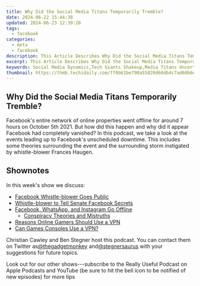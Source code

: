 ```yaml
---
title: Why Did the Social Media Titans Temporarily Tremble?
date: 2024-06-22 15:44:38
updated: 2024-06-23 12:39:20
tags:
  - facebook
categories:
  - meta
  - facebook
description: This Article Describes Why Did the Social Media Titans Temporarily Tremble?
excerpt: This Article Describes Why Did the Social Media Titans Temporarily Tremble?
keywords: Social Media Dynamics,Tech Giants Shakeup,Media Titans Uncertainty,Social Network Fluctuations,Titans Digital Disruption,Tremor in MTGs (Media Technology Groups),Titans Market Volatility
thumbnail: https://thmb.techidaily.com/ff0b61be790a55820d60db4c7ad60b6e5b6b95574b036e27c98e637af2bd24e8.jpg
---
```


## Why Did the Social Media Titans Temporarily Tremble?

 Facebook's entire network of online properties went offline for around 7 hours on October 5th 2021\. But how did this happen and why did it appear Facebook had completely vanished? In this podcast, we take a look at the events leading up to Facebook's unscheduled downtime. This includes some theories surrounding the event and the surrounding storm instigated by whistle-blower Frances Haugen.

## Shownotes

In this week's show we discuss:

* [Facebook Whistle-blower Goes Public](https://www.makeuseof.com/who-is-facebook-whistleblower-60-minutes-interview-claims/)
* [Whistle-blower to Tell Senate Facebook Secrets](https://uk.finance.yahoo.com/news/facebook-insider-promises-frightening-truth-234353616.html)
* [Facebook, WhatsApp, and Instagram Go Offline](https://www.makeuseof.com/facebook-whatsapp-instagram-down-right-now/)  
  * [Conspiracy Theories and Mistruths](https://www.vice.com/en/article/4avjqb/conspiracy-theories-about-facebook-outage-spread-even-without-facebook)
* [Reasons Online Gamers Should Use a VPN](https://www.makeuseof.com/tag/reasons-gamers-need-vpn/)
* [Can Games Consoles Use a VPN?](https://www.makeuseof.com/gaming-consoles-play-using-vpn/)

 Christian Cawley and Ben Stegner host this podcast. You can contact them on Twitter as[@thegadgetmonkey](https://twitter.com/thegadgetmonkey) and[@stegnersaurus](https://twitter.com/stegnersaurus) with your suggestions for future topics.

 Look out for our other shows---subscribe to the Really Useful Podcast on Apple Podcasts and YouTube (be sure to hit the bell icon to be notified of new episodes) for more tips


<ins class="adsbygoogle"
     style="display:block"
     data-ad-format="autorelaxed"
     data-ad-client="ca-pub-7571918770474297"
     data-ad-slot="1223367746"></ins>



<ins class="adsbygoogle"
     style="display:block"
     data-ad-client="ca-pub-7571918770474297"
     data-ad-slot="8358498916"
     data-ad-format="auto"
     data-full-width-responsive="true"></ins>
